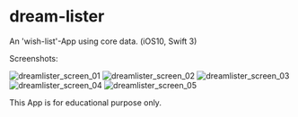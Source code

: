 # dream-lister
An 'wish-list'-App using core data. (iOS10, Swift 3)

Screenshots:

![dreamlister_screen_01](https://cloud.githubusercontent.com/assets/20715639/19027705/fd2c92f0-896d-11e6-8312-7601a2103769.PNG)
![dreamlister_screen_02](https://cloud.githubusercontent.com/assets/20715639/19027706/fd2ea392-896d-11e6-9092-399e50e82460.PNG)
![dreamlister_screen_03](https://cloud.githubusercontent.com/assets/20715639/19027707/fd2fb322-896d-11e6-9e31-32ddcc2d9e30.PNG)
![dreamlister_screen_04](https://cloud.githubusercontent.com/assets/20715639/19027708/fd314ffc-896d-11e6-8c07-7a65d2365586.PNG)
![dreamlister_screen_05](https://cloud.githubusercontent.com/assets/20715639/19027709/fd3670ae-896d-11e6-857e-052163a7e5d8.PNG)

This App is for educational purpose only.
